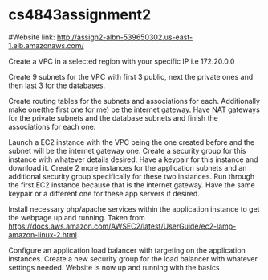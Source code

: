 # cs4843assignment2

#Website link: http://assign2-albn-539650302.us-east-1.elb.amazonaws.com/

Create a VPC in a selected region with your specific IP i.e 172.20.0.0

Create 9 subnets for the VPC with first 3 public, next the private ones and then last 3 for the databases.

Create routing tables for the subnets and associations for each. Additionally make one(the first one for me) be the internet gateway. Have NAT gateways for the private subnets and the database subnets and finish the associations for each one.

Launch a EC2 instance with the VPC being the one created before and the subnet will be the internet gateway one. Create a security group for this instance with whatever details desired. Have a keypair for this instance and download it.
Create 2 more instances for the application subnets and an additional security group specifically for these two instances. Run through the first EC2 instance because that is the internet gateway. Have the same keypair or a different one for these app servers if desired.

Install necessary php/apache services within the application instance to get the webpage up and running. Taken from https://docs.aws.amazon.com/AWSEC2/latest/UserGuide/ec2-lamp-amazon-linux-2.html.

Configure an application load balancer with targeting on the application instances. Create a new security group for the load balancer with whatever settings needed.
Website is now up and running with the basics
